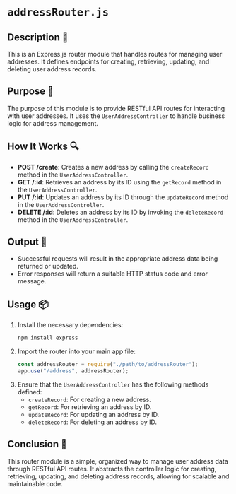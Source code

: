 # `addressRouter.js`

## Description 📝

This is an Express.js router module that handles routes for managing user addresses.
It defines endpoints for creating, retrieving, updating, and deleting user address records.

## Purpose 🎯

The purpose of this module is to provide RESTful API routes for interacting with user addresses.
It uses the `UserAddressController` to handle business logic for address management.

## How It Works 🔍

-   **POST /create**: Creates a new address by calling the `createRecord` method in the `UserAddressController`.
-   **GET /:id**: Retrieves an address by its ID using the `getRecord` method in the `UserAddressController`.
-   **PUT /:id**: Updates an address by its ID through the `updateRecord` method in the `UserAddressController`.
-   **DELETE /:id**: Deletes an address by its ID by invoking the `deleteRecord` method in the `UserAddressController`.

## Output 📜

-   Successful requests will result in the appropriate address data being returned or updated.
-   Error responses will return a suitable HTTP status code and error message.

## Usage 📦

1. Install the necessary dependencies:
    ```bash
    npm install express
    ```
2. Import the router into your main app file:
    ```javascript
    const addressRouter = require("./path/to/addressRouter");
    app.use("/address", addressRouter);
    ```
3. Ensure that the `UserAddressController` has the following methods defined:
    - `createRecord`: For creating a new address.
    - `getRecord`: For retrieving an address by ID.
    - `updateRecord`: For updating an address by ID.
    - `deleteRecord`: For deleting an address by ID.

## Conclusion 🚀

This router module is a simple, organized way to manage user address data through RESTful API routes.
It abstracts the controller logic for creating, retrieving, updating, and deleting address records, allowing for scalable and maintainable code.
